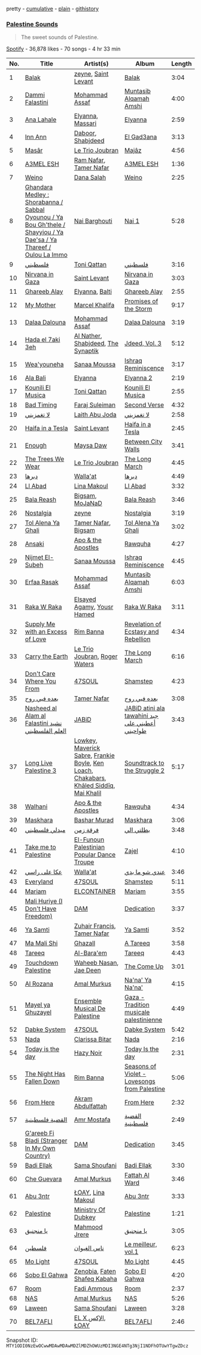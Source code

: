 pretty - [cumulative](/playlists/cumulative/37i9dQZF1DX6qjeIoR93rs.md) - [plain](/playlists/plain/37i9dQZF1DX6qjeIoR93rs) - [githistory](https://github.githistory.xyz/mackorone/spotify-playlist-archive/blob/main/playlists/plain/37i9dQZF1DX6qjeIoR93rs)

### [Palestine Sounds](https://open.spotify.com/playlist/37i9dQZF1DX6qjeIoR93rs)

> The sweet sounds of Palestine.

[Spotify](https://open.spotify.com/user/spotify) - 36,878 likes - 70 songs - 4 hr 33 min

| No. | Title | Artist(s) | Album | Length |
|---|---|---|---|---|
| 1 | [Balak](https://open.spotify.com/track/5x7LMsSBWbQlLnmxF3U5PC) | [zeyne](https://open.spotify.com/artist/4yuZxu7joQOFtplpMAsxlf), [Saint Levant](https://open.spotify.com/artist/5ZZsFnpO7frU8h5xH1wtjT) | [Balak](https://open.spotify.com/album/2I2lamkjFbeLFLUEcH8SAc) | 3:04 |
| 2 | [Dammi Falastini](https://open.spotify.com/track/5Pn31ZVgrp95UDTEYcKR6K) | [Mohammad Assaf](https://open.spotify.com/artist/0IjIdnhlsKfAfOl5ph5TsE) | [Muntasib Alqamah Amshi](https://open.spotify.com/album/4n4atfTSCn0gmSS9qHltsU) | 4:00 |
| 3 | [Ana Lahale](https://open.spotify.com/track/0fRIzjNaVxFqwoLg8rfQX5) | [Elyanna](https://open.spotify.com/artist/0jIWKlfmD4Ew7HeVVrq03g), [Massari](https://open.spotify.com/artist/0Jzbm3ifxDNLxxS8M4BS51) | [Elyanna](https://open.spotify.com/album/2J4Yz9I4s0FvFw00Cn0trp) | 2:59 |
| 4 | [Inn Ann](https://open.spotify.com/track/4FTGTibd0V8qZOTMwx7lG7) | [Daboor](https://open.spotify.com/artist/7kYd4AxupgMona77xBcxXy), [Shabjdeed](https://open.spotify.com/artist/0KJ7DiybcwyulZLILX3Z95) | [El Gad3ana](https://open.spotify.com/album/2ObAguu7dgbrezv0oK0492) | 3:13 |
| 5 | [Masâr](https://open.spotify.com/track/5FU96SFEwMyiKnLsPhoNuh) | [Le Trio Joubran](https://open.spotify.com/artist/4TKtK5MMFFrQjhPvvu5YRI) | [Majâz](https://open.spotify.com/album/6bYVfnQq7psGFlF6qSSsTA) | 4:56 |
| 6 | [A3MEL ESH](https://open.spotify.com/track/3W2aWHlWIo373Npwv8TGEm) | [Ram Nafar](https://open.spotify.com/artist/28CdLDNuzChKqZNArRgI5F), [Tamer Nafar](https://open.spotify.com/artist/4A5OCxQdnfyO73y9Kgoc30) | [A3MEL ESH](https://open.spotify.com/album/2asPtwQJwsCs2LP0HQQgJP) | 1:36 |
| 7 | [Weino](https://open.spotify.com/track/1feYc8vSa3y6EodevhkzYB) | [Dana Salah](https://open.spotify.com/artist/7nQVHZnQGjMyc1HSOQW7GZ) | [Weino](https://open.spotify.com/album/4Aq2uHcgC4Sk13QlrzKicj) | 2:25 |
| 8 | [Ghandara Medley : Shorabanna / Sabbal Oyounou / Ya Bou Gh'thele / Shayyiou / Ya Dae'sa / Ya Thareef / Oulou La Immo](https://open.spotify.com/track/6EYOa2WdT7XEEOb376DSoV) | [Nai Barghouti](https://open.spotify.com/artist/78XHgIjAv0tqb9hVRUsifg) | [Nai 1](https://open.spotify.com/album/6FM6CAZnjQkvS8lnsaYba6) | 5:28 |
| 9 | [فلسطيني](https://open.spotify.com/track/5XVJRGIoMGf2wp0oL3JNFw) | [Toni Qattan](https://open.spotify.com/artist/1IJJoAyxznu3orwXhlt3XO) | [فلسطيني](https://open.spotify.com/album/5P2ypwyHbXRZat8f5bD0la) | 3:16 |
| 10 | [Nirvana in Gaza](https://open.spotify.com/track/0wm6nHRoJig31gpq8oylzw) | [Saint Levant](https://open.spotify.com/artist/5ZZsFnpO7frU8h5xH1wtjT) | [Nirvana in Gaza](https://open.spotify.com/album/21GUygV8B9lQPtJiM0FP8k) | 3:03 |
| 11 | [Ghareeb Alay](https://open.spotify.com/track/7gJqw9Ogef35nMOzHY8E3v) | [Elyanna](https://open.spotify.com/artist/0jIWKlfmD4Ew7HeVVrq03g), [Balti](https://open.spotify.com/artist/4cgw3nEf6uOQ2NqHwSXErR) | [Ghareeb Alay](https://open.spotify.com/album/5c7qiyYcpJO6niBfAyjZYl) | 2:55 |
| 12 | [My Mother](https://open.spotify.com/track/3WxUI6F09yVhLMLksKMjQJ) | [Marcel Khalifa](https://open.spotify.com/artist/03O78a3lgoVCdAvUhrZwTZ) | [Promises of the Storm](https://open.spotify.com/album/3IDJ1T4PJ3fgp2Q1vQ2Ytk) | 9:17 |
| 13 | [Dalaa Dalouna](https://open.spotify.com/track/70jZJbVFJrnOcCvYAOmKKI) | [Mohammad Assaf](https://open.spotify.com/artist/0IjIdnhlsKfAfOl5ph5TsE) | [Dalaa Dalouna](https://open.spotify.com/album/502xVfv7FKMr7TT0XzkUpX) | 3:19 |
| 14 | [Hada el 7aki 3eh](https://open.spotify.com/track/6qBEVHOHFVE425OBeOluXN) | [Al Nather](https://open.spotify.com/artist/5qvrUMJ8oO3BswrQO3w0hl), [Shabjdeed](https://open.spotify.com/artist/0KJ7DiybcwyulZLILX3Z95), [The Synaptik](https://open.spotify.com/artist/3fyyPt5BZ20BkmqVcQV6wS) | [Jdeed, Vol\. 3](https://open.spotify.com/album/5q7PLIOBptDq7YRbOuSs4C) | 5:12 |
| 15 | [Wea'youneha](https://open.spotify.com/track/318ECWWGoxEqUIxg16ZBhJ) | [Sanaa Moussa](https://open.spotify.com/artist/15wMBXP3Z6VWcfFmqc2yUG) | [Ishraq Reminiscence](https://open.spotify.com/album/6rzYqrYs4bcbxgKAE9ILhs) | 3:17 |
| 16 | [Ala Bali](https://open.spotify.com/track/0MxeOx5YwpkXIlCmr6xOjP) | [Elyanna](https://open.spotify.com/artist/0jIWKlfmD4Ew7HeVVrq03g) | [Elyanna 2](https://open.spotify.com/album/6fV0By80SOnUuqKt5wpk2A) | 2:19 |
| 17 | [Kounili El Musica](https://open.spotify.com/track/4UcpiWGup7TKr1NkqaBrQ7) | [Toni Qattan](https://open.spotify.com/artist/1IJJoAyxznu3orwXhlt3XO) | [Kounili El Musica](https://open.spotify.com/album/77e5W1q40rJcSAJjt7GA1p) | 2:55 |
| 18 | [Bad Timing](https://open.spotify.com/track/5w3zFqLzDVn5uB4Fz7N02N) | [Faraj Suleiman](https://open.spotify.com/artist/081FrpTgjmgvEy78DZOcpu) | [Second Verse](https://open.spotify.com/album/764NsuHgQFNbNEBogZxgY4) | 4:32 |
| 19 | [لا تغمزيني](https://open.spotify.com/track/3XknoC28vtiUyutxsG9ul6) | [Laith Abu Joda](https://open.spotify.com/artist/409IHz2Yvi1kdUmrjein3m) | [لا تغمزيني](https://open.spotify.com/album/3KVMPfIaR2QTJIguyhdnxh) | 2:58 |
| 20 | [Haifa in a Tesla](https://open.spotify.com/track/7v7bIFnCNg3lS7Lp1yTHig) | [Saint Levant](https://open.spotify.com/artist/5ZZsFnpO7frU8h5xH1wtjT) | [Haifa in a Tesla](https://open.spotify.com/album/2lsDApvI0m7LYcwsaNTfZ4) | 2:45 |
| 21 | [Enough](https://open.spotify.com/track/4CZ2wKpcjgoQDxGMQNUdqb) | [Maysa Daw](https://open.spotify.com/artist/3oCd1GdkMu8peoq2r9ceI6) | [Between City Walls](https://open.spotify.com/album/0aUGJkdUCaTmBqlB2gD3I0) | 3:41 |
| 22 | [The Trees We Wear](https://open.spotify.com/track/2A6iLQWuN0h6RW0hvFcIUz) | [Le Trio Joubran](https://open.spotify.com/artist/4TKtK5MMFFrQjhPvvu5YRI) | [The Long March](https://open.spotify.com/album/5dJlSIaJS8ts3ZQkCC3jt5) | 4:45 |
| 23 | [دبرها](https://open.spotify.com/track/4kAxcZDaVmVNgEAsTRfL8l) | [Walla'at](https://open.spotify.com/artist/1s4nBceqZ8lEO9BaL5YZGe) | [دبرها](https://open.spotify.com/album/3xNm30FkT7VJxtAgqtMUfs) | 4:49 |
| 24 | [Ll Abad](https://open.spotify.com/track/062PjBRVYxZAinFwcS8Lyq) | [Lina Makoul](https://open.spotify.com/artist/5jWJzXicyDE4CwlOR3omk7) | [Ll Abad](https://open.spotify.com/album/1a9uW1qEYbl2RWu9Pezxbr) | 3:32 |
| 25 | [Bala Reash](https://open.spotify.com/track/0Rz6oGfKbhYHCXFWDbYhLh) | [Bigsam](https://open.spotify.com/artist/20T7aJPzK6LoFR0GRFdNW8), [MoJaNaD](https://open.spotify.com/artist/1LTJFwU5wuzqgYWzvkqBix) | [Bala Reash](https://open.spotify.com/album/79ANdz7erU4Bcn8WrzduuI) | 3:46 |
| 26 | [Nostalgia](https://open.spotify.com/track/4ktzD6OYjb2u2kqfecXK79) | [zeyne](https://open.spotify.com/artist/4yuZxu7joQOFtplpMAsxlf) | [Nostalgia](https://open.spotify.com/album/3JNS9fh8RFw3N86GCCbZp6) | 3:19 |
| 27 | [Tol Alena Ya Ghali](https://open.spotify.com/track/766qbzDoCwddrG7rCqeqgD) | [Tamer Nafar](https://open.spotify.com/artist/4A5OCxQdnfyO73y9Kgoc30), [Bigsam](https://open.spotify.com/artist/20T7aJPzK6LoFR0GRFdNW8) | [Tol Alena Ya Ghali](https://open.spotify.com/album/1XuiuBXF2vjJycFz4SfGJH) | 3:02 |
| 28 | [Ansaki](https://open.spotify.com/track/7D7cevBYalgRNWtxzPZWyA) | [Apo & the Apostles](https://open.spotify.com/artist/206CRJTxnXzOKrkZmZm9aw) | [Rawquha](https://open.spotify.com/album/2M5Qyikkntj3ly2V6RLyRJ) | 4:27 |
| 29 | [Nijmet El\-Subeh](https://open.spotify.com/track/5ngzNl6skIrN3XZHrF5TXr) | [Sanaa Moussa](https://open.spotify.com/artist/15wMBXP3Z6VWcfFmqc2yUG) | [Ishraq Reminiscence](https://open.spotify.com/album/6rzYqrYs4bcbxgKAE9ILhs) | 4:45 |
| 30 | [Erfaa Rasak](https://open.spotify.com/track/5tAwQ2wGF88d8zuliokaxo) | [Mohammad Assaf](https://open.spotify.com/artist/0IjIdnhlsKfAfOl5ph5TsE) | [Muntasib Alqamah Amshi](https://open.spotify.com/album/4n4atfTSCn0gmSS9qHltsU) | 6:03 |
| 31 | [Raka W Raka](https://open.spotify.com/track/18BVCyZrX6l8GjPxiA30pT) | [Elsayed Agamy](https://open.spotify.com/artist/0yp1fxlkZqiO7XZFVv81Mh), [Yousr Hamed](https://open.spotify.com/artist/0SCPYFmL7fPMV2u7r1TcKW) | [Raka W Raka](https://open.spotify.com/album/1tbA2w4t6I4NCXhiAhT8ph) | 3:11 |
| 32 | [Supply Me with an Excess of Love](https://open.spotify.com/track/1tM8DL9vdl7T8jbdmm83to) | [Rim Banna](https://open.spotify.com/artist/3SODNDWMaRom0EVBbS1bqO) | [Revelation of Ecstasy and Rebellion](https://open.spotify.com/album/6PmcwICwmNOcQ8o2ZM8qUr) | 4:34 |
| 33 | [Carry the Earth](https://open.spotify.com/track/73XTg0Yt03seww60tQcBSL) | [Le Trio Joubran](https://open.spotify.com/artist/4TKtK5MMFFrQjhPvvu5YRI), [Roger Waters](https://open.spotify.com/artist/40DqL6Tv84cKT2pH2NMs9r) | [The Long March](https://open.spotify.com/album/5dJlSIaJS8ts3ZQkCC3jt5) | 6:16 |
| 34 | [Don't Care Where You From](https://open.spotify.com/track/5PT5IgcPlzwiJKETXTKKwS) | [47SOUL](https://open.spotify.com/artist/5nxFmhSekt9Acn4tWZxGge) | [Shamstep](https://open.spotify.com/album/1pttNsXr5b1D3K6qUd9mXM) | 4:23 |
| 35 | [بعده فيي روح](https://open.spotify.com/track/50nQfig1MXSz66GHJflQMq) | [Tamer Nafar](https://open.spotify.com/artist/4A5OCxQdnfyO73y9Kgoc30) | [بعده فيي روح](https://open.spotify.com/album/6fe5pvtNjQfAKLqpy2fcqi) | 3:08 |
| 36 | [Nasheed al Alam al Falastini نشيد العلم الفلسطيني](https://open.spotify.com/track/2NJpqrTkLIPiERkyYeXLkc) | [JABiD](https://open.spotify.com/artist/2KQIn7Asb3rXpWoYFlbqM9) | [JABiD atini ala tawahini جبد أعطيني على طواحيني](https://open.spotify.com/album/6vMVS8IbBTG7lVTKAc7COD) | 3:43 |
| 37 | [Long Live Palestine 3](https://open.spotify.com/track/3qWEyRdZJFmPepCXSTSq0r) | [Lowkey](https://open.spotify.com/artist/7lNJ1ZVAHcx6V4HqC68xRY), [Maverick Sabre](https://open.spotify.com/artist/0ukgrNYk51TkMQr0f2Br4Q), [Frankie Boyle](https://open.spotify.com/artist/7okniEZkjEUIZXNpsVKjI1), [Ken Loach](https://open.spotify.com/artist/6W66JbzBvKpYs75Ul4pw5L), [Chakabars](https://open.spotify.com/artist/6e2pNGkBvvdl107bXjnrZ9), [Khāled Siddīq](https://open.spotify.com/artist/2XYgHUbsmab6VT4a3FF9mX), [Mai Khalil](https://open.spotify.com/artist/5IjaZgpaSsPqSk9xVhyAk3) | [Soundtrack to the Struggle 2](https://open.spotify.com/album/5gIwjf2qT4BdIt6REFXFcu) | 5:17 |
| 38 | [Walhani](https://open.spotify.com/track/4y2Zuqfq71h7joKqZmBJLr) | [Apo & the Apostles](https://open.spotify.com/artist/206CRJTxnXzOKrkZmZm9aw) | [Rawquha](https://open.spotify.com/album/2M5Qyikkntj3ly2V6RLyRJ) | 4:34 |
| 39 | [Maskhara](https://open.spotify.com/track/1WvkTvepY16tngFkyf2HNB) | [Bashar Murad](https://open.spotify.com/artist/2egtqAaRFGmPkiMpmSHTql) | [Maskhara](https://open.spotify.com/album/15catjUJC7E0A14BOGmDcd) | 3:06 |
| 40 | [ميدلي فلسطيني](https://open.spotify.com/track/0Xbrn4PNQUaCLwUmshygdt) | [فرقة زمن](https://open.spotify.com/artist/7KxBiElyZGfgRKL0cqHUdn) | [بطلتي الي](https://open.spotify.com/album/6tQvEO9Vn7YVqrL4F8IS8b) | 3:48 |
| 41 | [Take me to Palestine](https://open.spotify.com/track/5uVfYfPcRNWeEDoTQytLWi) | [El\-Funoun Palestinian Popular Dance Troupe](https://open.spotify.com/artist/6VH1HRNwtjHE2txVKksXtm) | [Zajel](https://open.spotify.com/album/7n96wcZ7T4BfLEq3IK7ONq) | 4:10 |
| 42 | [عكا على راسي](https://open.spotify.com/track/5RJFhCCbiHx7GdaCiHIIYf) | [Walla'at](https://open.spotify.com/artist/1s4nBceqZ8lEO9BaL5YZGe) | [عندي شو ما بدي](https://open.spotify.com/album/6ARv46xQRJZsE5C78g4mFS) | 3:46 |
| 43 | [Everyland](https://open.spotify.com/track/6kdczMJQLiW7DD6sQ66QpC) | [47SOUL](https://open.spotify.com/artist/5nxFmhSekt9Acn4tWZxGge) | [Shamstep](https://open.spotify.com/album/1pttNsXr5b1D3K6qUd9mXM) | 5:11 |
| 44 | [Mariam](https://open.spotify.com/track/56RrRBnwtJKPRl86MZV6sd) | [ELCONTAINER](https://open.spotify.com/artist/309KxHARNs5Wz1K3EoAa6Z) | [Mariam](https://open.spotify.com/album/0KrTSAUZrGW7vbqctUKVZI) | 3:55 |
| 45 | [Mali Huriye \(I Don't Have Freedom\)](https://open.spotify.com/track/6Z3ttOetQvCgKMfrH13w9D) | [DAM](https://open.spotify.com/artist/1ATrNccUrhiYSQ3B08VQrz) | [Dedication](https://open.spotify.com/album/0Z8CBkZ8nZI2mPeuClzghO) | 3:37 |
| 46 | [Ya Samti](https://open.spotify.com/track/2RCq9cXZOb9CCO016lHuem) | [Zuhair Francis](https://open.spotify.com/artist/0njHK2K2VDRrfM0L3bklXp), [Tamer Nafar](https://open.spotify.com/artist/4A5OCxQdnfyO73y9Kgoc30) | [Ya Samti](https://open.spotify.com/album/0I1DrBlH1G7tg0tbU7ux99) | 3:52 |
| 47 | [Ma Mali Shi](https://open.spotify.com/track/5iHLim2PneDfm9B2kL2z02) | [Ghazall](https://open.spotify.com/artist/52ithxL8nGscRP6ocUO1SG) | [A Tareeq](https://open.spotify.com/album/5sy5gs8QvcIyLKiK0Ikzu2) | 3:58 |
| 48 | [Tareeq](https://open.spotify.com/track/0JTnnttCaS5UbGNTgpARrd) | [Al\-Bara'em](https://open.spotify.com/artist/48XfzIDlJVx0MrJtjaUskw) | [Tareeq](https://open.spotify.com/album/1AuKyJjzvg2HAVBY1XgZg7) | 4:43 |
| 49 | [Touchdown Palestine](https://open.spotify.com/track/1r9z2zRrmqjPMuPGRTINlN) | [Waheeb Nasan](https://open.spotify.com/artist/3GVRwasZpvEfVLvmFK4N8g), [Jae Deen](https://open.spotify.com/artist/5v4XF6KX5pdMJmiBVqK8z9) | [The Come Up](https://open.spotify.com/album/4h5ZJZkVZX5u8D2aNwj4Kr) | 3:01 |
| 50 | [Al Rozana](https://open.spotify.com/track/1fRjUEHNqMTt2zhgbvQGno) | [Amal Murkus](https://open.spotify.com/artist/35Or8bOOKNt9UJKHcySKdP) | [Na'na' Ya Na'na'](https://open.spotify.com/album/4QMcZUOEFAaFKH1XSjDkQI) | 4:15 |
| 51 | [Mayel ya Ghuzayel](https://open.spotify.com/track/5yV5kOWEoYWwmhcET8BCc9) | [Ensemble Musical De Palestine](https://open.spotify.com/artist/4s2acSp68ZnCVdC0lkQ9sz) | [Gaza \- Tradition musicale palestinienne](https://open.spotify.com/album/6MXT3YX1QwNWXxmKfKNHzt) | 4:49 |
| 52 | [Dabke System](https://open.spotify.com/track/6pA25Qz9Pbvb90I6j0MRYy) | [47SOUL](https://open.spotify.com/artist/5nxFmhSekt9Acn4tWZxGge) | [Dabke System](https://open.spotify.com/album/0WKmc7uvbK5VlKFTZ1bJ7G) | 5:42 |
| 53 | [Nada](https://open.spotify.com/track/5j3nMZTymRJR0XcqCjDZu6) | [Clarissa Bitar](https://open.spotify.com/artist/3EHSTkb1qOtOUqFSuvZDHH) | [Nada](https://open.spotify.com/album/4MawudiDs0KZZtr9xeUGN5) | 2:16 |
| 54 | [Today is the day](https://open.spotify.com/track/3W4P1ay0wX7Rz1FIdwFfB3) | [Hazy Noir](https://open.spotify.com/artist/4sPjujW6QsBuHU1KKs6cPY) | [Today Is the day](https://open.spotify.com/album/5pY94XM2JmmrY71Ck3aTMA) | 2:31 |
| 55 | [The Night Has Fallen Down](https://open.spotify.com/track/4K4QRaxWC7MBuzRzRgNj3U) | [Rim Banna](https://open.spotify.com/artist/3SODNDWMaRom0EVBbS1bqO) | [Seasons of Violet \- Lovesongs from Palestine](https://open.spotify.com/album/2EU211lSUnCFszTWpUvU2Y) | 5:06 |
| 56 | [From Here](https://open.spotify.com/track/7Aa9F0saCHys1n1D71AJM3) | [Akram Abdulfattah](https://open.spotify.com/artist/6u6VplNDL8uiSHGhRysJRG) | [From Here](https://open.spotify.com/album/0qKoWbZXIpjgHiq0VrDuA8) | 2:32 |
| 57 | [القضية فلسطينية](https://open.spotify.com/track/7KaT8J7igAsn5Xof9ccu7q) | [Amr Mostafa](https://open.spotify.com/artist/6YZXwVnjrIIz9SlBd8l2Cg) | [القضية فلسطينية](https://open.spotify.com/album/5ZFL6eq3fsGCa5268jMNYa) | 2:49 |
| 58 | [G'areeb Fi Bladi \(Stranger In My Own Country\)](https://open.spotify.com/track/0BqIeIEdNQuYqj2js8BA27) | [DAM](https://open.spotify.com/artist/1ATrNccUrhiYSQ3B08VQrz) | [Dedication](https://open.spotify.com/album/0Z8CBkZ8nZI2mPeuClzghO) | 3:45 |
| 59 | [Badi Ellak](https://open.spotify.com/track/7q4nRHpLoEUgSpRDxWo1x6) | [Sama Shoufani](https://open.spotify.com/artist/4DYG4ZxARarxXYmym4NuEr) | [Badi Ellak](https://open.spotify.com/album/1T5lNQGgRYOlAgLj5ZihCf) | 3:30 |
| 60 | [Che Guevara](https://open.spotify.com/track/7itWreJjHK6oDM66FaG7Vb) | [Amal Murkus](https://open.spotify.com/artist/35Or8bOOKNt9UJKHcySKdP) | [Fattah Al Ward](https://open.spotify.com/album/140bykvPQFbs8nc48OHN7g) | 3:46 |
| 61 | [Abu 3ntr](https://open.spotify.com/track/4udzViP9ZtbBlCLkFLlj53) | [ŁOAY](https://open.spotify.com/artist/3MIKkLGqd0EYSxHHbUK0Fz), [Lina Makoul](https://open.spotify.com/artist/5jWJzXicyDE4CwlOR3omk7) | [Abu 3ntr](https://open.spotify.com/album/1ua6NcTfZN5Bgu2TYelucN) | 3:33 |
| 62 | [Palestine](https://open.spotify.com/track/0BBYordA8bTjXjcY3mBrxW) | [Ministry Of Dubkey](https://open.spotify.com/artist/5myvv84iU2FTGFnGU38LIU) | [Palestine](https://open.spotify.com/album/0uAyLaAYUEUflFJA387QCl) | 1:21 |
| 63 | [يا منجنيق](https://open.spotify.com/track/3OcsroxTDUzBDTo3xOQQqp) | [Mahmood Jrere](https://open.spotify.com/artist/21CJ2LhyyR1R3jGx8zfwPv) | [يا منجنيق](https://open.spotify.com/album/5W6qkrXenVMs0caeUqL8Z2) | 3:05 |
| 64 | [فلسطين](https://open.spotify.com/track/7GAIec8M8V8ftwtj2lSMPI) | [ناس الغيوان](https://open.spotify.com/artist/6Wl0ccueyChXBHOjvcbL2k) | [Le meilleur, vol.1](https://open.spotify.com/album/7s3nuAyok865QigeowkopM) | 6:23 |
| 65 | [Mo Light](https://open.spotify.com/track/4ELE971aOY79OV4263w8h3) | [47SOUL](https://open.spotify.com/artist/5nxFmhSekt9Acn4tWZxGge) | [Mo Light](https://open.spotify.com/album/25uNBZF9zpP2QxDpZNrn1E) | 4:45 |
| 66 | [Sobo El Gahwa](https://open.spotify.com/track/2uegTlle9p16rqdeYroYET) | [Zenobia](https://open.spotify.com/artist/1111ivBPyEwa1mdOB2SA0X), [Faten Shafeq Kabaha](https://open.spotify.com/artist/7uDoPvAaYD2RUrr35aH1bK) | [Sobo El Gahwa](https://open.spotify.com/album/5vK57QEuynqaQYHuiGuNoM) | 4:20 |
| 67 | [Room](https://open.spotify.com/track/5u1ZzIFYcbEKhntyrZffO7) | [Fadi Ammous](https://open.spotify.com/artist/1jDVc6g1Qkiwxnbjz02Gpi) | [Room](https://open.spotify.com/album/6lAmjHAwltL9jRp1GAGCEX) | 2:37 |
| 68 | [NAS](https://open.spotify.com/track/6iplzAdeuc5x1TQBph25PZ) | [Amal Murkus](https://open.spotify.com/artist/35Or8bOOKNt9UJKHcySKdP) | [NAS](https://open.spotify.com/album/2sF5JJiuI034l5IlblUrVz) | 5:26 |
| 69 | [Laween](https://open.spotify.com/track/7uMEZ3LZnkxH65k3VLbmqR) | [Sama Shoufani](https://open.spotify.com/artist/4DYG4ZxARarxXYmym4NuEr) | [Laween](https://open.spotify.com/album/3BGj2P0sL4c3IZH18qOMUs) | 3:28 |
| 70 | [BEL7AFLI](https://open.spotify.com/track/0YI7Z8BjqsYsySjD3qpOkK) | [EL X الإكس](https://open.spotify.com/artist/3NQkbYL1pocXcIMyQkRTNP), [ŁOAY](https://open.spotify.com/artist/3MIKkLGqd0EYSxHHbUK0Fz) | [BEL7AFLI](https://open.spotify.com/album/1e2VKrq3Pt8TLflBCJLeEs) | 2:46 |

Snapshot ID: `MTY1ODI0NzEwOCwwMDAwMDAwMDZlMDZhOWUzMDI3NGE4NTg3NjI1NDFhOTUwYTgwZDcz`
